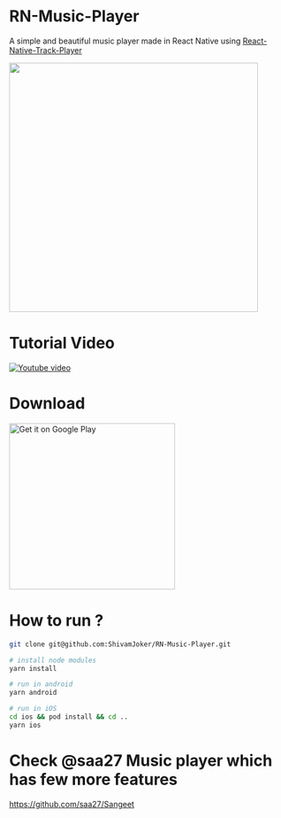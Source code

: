 # RN-Music-Player

A simple and beautiful music player made in React Native using [React-Native-Track-Player](https://react-native-track-player.js.org)

<Img width='450' src="https://user-images.githubusercontent.com/23727670/118244689-746c3800-b4bd-11eb-98e1-c94acbddd632.png"/>

# Tutorial Video
[![Youtube video](http://img.youtube.com/vi/Ur5-n_D4q5A/maxresdefault.jpg)](http://www.youtube.com/watch?v=Ur5-n_D4q5A)


# Download
<a href='https://play.google.com/store/apps/details?id=com.rnmusic.player'><img alt='Get it on Google Play' width="300" src='https://play.google.com/intl/en_us/badges/static/images/badges/en_badge_web_generic.png'/></a>

# How to run ?

```sh
git clone git@github.com:ShivamJoker/RN-Music-Player.git

# install node modules
yarn install

# run in android
yarn android

# run in iOS
cd ios && pod install && cd ..
yarn ios

```

# Check @saa27 Music player which has few more features
https://github.com/saa27/Sangeet
